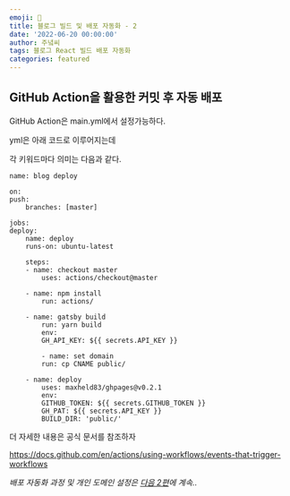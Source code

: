 ```yaml
---
emoji: 🔮
title: 블로그 빌드 및 배포 자동화 - 2
date: '2022-06-20 00:00:00'
author: 주녘씨
tags: 블로그 React 빌드 배포 자동화
categories: featured
---
```

## **GitHub Action을 활용한 커밋 후 자동 배포**

GitHub Action은 main.yml에서 설정가능하다.

yml은 아래 코드로 이루어지는데

각 키워드마다 의미는 다음과 같다.

    name: blog deploy

    on:
    push:
        branches: [master]

    jobs:
    deploy:
        name: deploy
        runs-on: ubuntu-latest

        steps:
        - name: checkout master
            uses: actions/checkout@master

        - name: npm install
            run: actions/

        - name: gatsby build
            run: yarn build
            env:
            GH_API_KEY: ${{ secrets.API_KEY }}

            - name: set domain
            run: cp CNAME public/

        - name: deploy
            uses: maxheld83/ghpages@v0.2.1
            env:
            GITHUB_TOKEN: ${{ secrets.GITHUB_TOKEN }}
            GH_PAT: ${{ secrets.API_KEY }}
            BUILD_DIR: 'public/'



더 자세한 내용은 공식 문서를 참조하자

https://docs.github.com/en/actions/using-workflows/events-that-trigger-workflows


*배포 자동화 과정 및 개인 도메인 설정은 [다음 2편]()에 계속..*


```toc

```